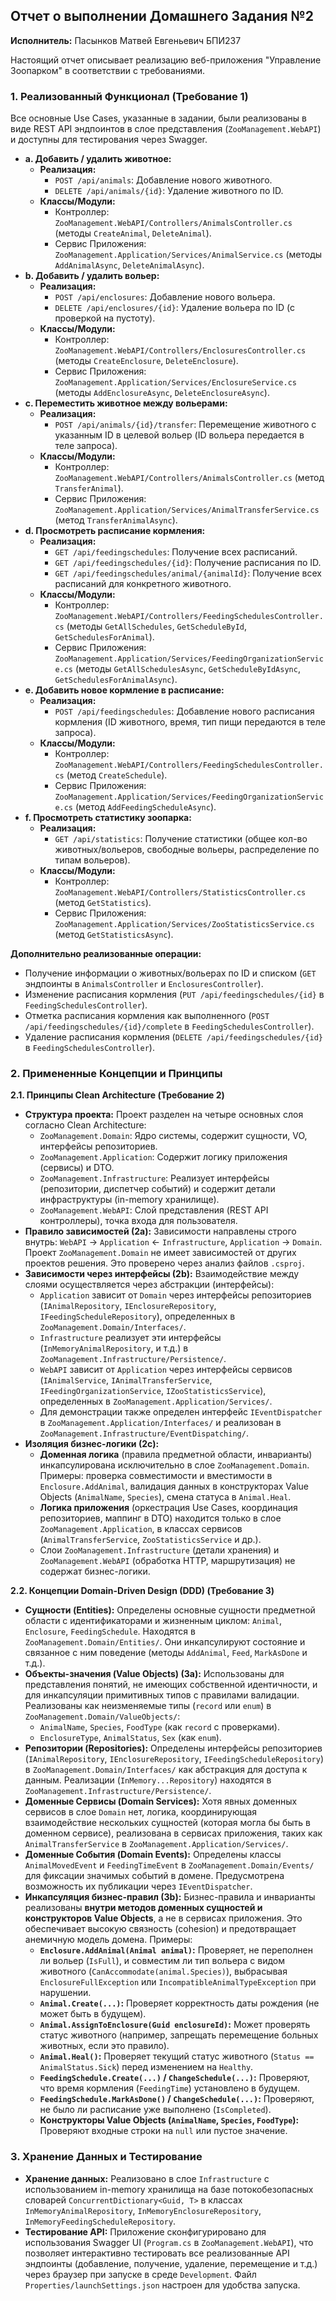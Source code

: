 ## Отчет о выполнении Домашнего Задания №2

**Исполнитель:** Пасынков Матвей Евгеньевич БПИ237

Настоящий отчет описывает реализацию веб-приложения "Управление Зоопарком" в соответствии с требованиями.

### 1. Реализованный Функционал (Требование 1)

Все основные Use Cases, указанные в задании, были реализованы в виде REST API эндпоинтов в слое представления (`ZooManagement.WebAPI`) и доступны для тестирования через Swagger.

*   **a. Добавить / удалить животное:**
    *   **Реализация:**
        *   `POST /api/animals`: Добавление нового животного.
        *   `DELETE /api/animals/{id}`: Удаление животного по ID.
    *   **Классы/Модули:**
        *   Контроллер: `ZooManagement.WebAPI/Controllers/AnimalsController.cs` (методы `CreateAnimal`, `DeleteAnimal`).
        *   Сервис Приложения: `ZooManagement.Application/Services/AnimalService.cs` (методы `AddAnimalAsync`, `DeleteAnimalAsync`).
*   **b. Добавить / удалить вольер:**
    *   **Реализация:**
        *   `POST /api/enclosures`: Добавление нового вольера.
        *   `DELETE /api/enclosures/{id}`: Удаление вольера по ID (с проверкой на пустоту).
    *   **Классы/Модули:**
        *   Контроллер: `ZooManagement.WebAPI/Controllers/EnclosuresController.cs` (методы `CreateEnclosure`, `DeleteEnclosure`).
        *   Сервис Приложения: `ZooManagement.Application/Services/EnclosureService.cs` (методы `AddEnclosureAsync`, `DeleteEnclosureAsync`).
*   **c. Переместить животное между вольерами:**
    *   **Реализация:**
        *   `POST /api/animals/{id}/transfer`: Перемещение животного с указанным ID в целевой вольер (ID вольера передается в теле запроса).
    *   **Классы/Модули:**
        *   Контроллер: `ZooManagement.WebAPI/Controllers/AnimalsController.cs` (метод `TransferAnimal`).
        *   Сервис Приложения: `ZooManagement.Application/Services/AnimalTransferService.cs` (метод `TransferAnimalAsync`).
*   **d. Просмотреть расписание кормления:**
    *   **Реализация:**
        *   `GET /api/feedingschedules`: Получение всех расписаний.
        *   `GET /api/feedingschedules/{id}`: Получение расписания по ID.
        *   `GET /api/feedingschedules/animal/{animalId}`: Получение всех расписаний для конкретного животного.
    *   **Классы/Модули:**
        *   Контроллер: `ZooManagement.WebAPI/Controllers/FeedingSchedulesController.cs` (методы `GetAllSchedules`, `GetScheduleById`, `GetSchedulesForAnimal`).
        *   Сервис Приложения: `ZooManagement.Application/Services/FeedingOrganizationService.cs` (методы `GetAllSchedulesAsync`, `GetScheduleByIdAsync`, `GetSchedulesForAnimalAsync`).
*   **e. Добавить новое кормление в расписание:**
    *   **Реализация:**
        *   `POST /api/feedingschedules`: Добавление нового расписания кормления (ID животного, время, тип пищи передаются в теле запроса).
    *   **Классы/Модули:**
        *   Контроллер: `ZooManagement.WebAPI/Controllers/FeedingSchedulesController.cs` (метод `CreateSchedule`).
        *   Сервис Приложения: `ZooManagement.Application/Services/FeedingOrganizationService.cs` (метод `AddFeedingScheduleAsync`).
*   **f. Просмотреть статистику зоопарка:**
    *   **Реализация:**
        *   `GET /api/statistics`: Получение статистики (общее кол-во животных/вольеров, свободные вольеры, распределение по типам вольеров).
    *   **Классы/Модули:**
        *   Контроллер: `ZooManagement.WebAPI/Controllers/StatisticsController.cs` (метод `GetStatistics`).
        *   Сервис Приложения: `ZooManagement.Application/Services/ZooStatisticsService.cs` (метод `GetStatisticsAsync`).

**Дополнительно реализованные операции:**

*   Получение информации о животных/вольерах по ID и списком (`GET` эндпоинты в `AnimalsController` и `EnclosuresController`).
*   Изменение расписания кормления (`PUT /api/feedingschedules/{id}` в `FeedingSchedulesController`).
*   Отметка расписания кормления как выполненного (`POST /api/feedingschedules/{id}/complete` в `FeedingSchedulesController`).
*   Удаление расписания кормления (`DELETE /api/feedingschedules/{id}` в `FeedingSchedulesController`).

### 2. Примененные Концепции и Принципы

**2.1. Принципы Clean Architecture (Требование 2)**

*   **Структура проекта:** Проект разделен на четыре основных слоя согласно Clean Architecture:
    *   `ZooManagement.Domain`: Ядро системы, содержит сущности, VO, интерфейсы репозиториев.
    *   `ZooManagement.Application`: Содержит логику приложения (сервисы) и DTO.
    *   `ZooManagement.Infrastructure`: Реализует интерфейсы (репозитории, диспетчер событий) и содержит детали инфраструктуры (in-memory хранилище).
    *   `ZooManagement.WebAPI`: Слой представления (REST API контроллеры), точка входа для пользователя.
*   **Правило зависимостей (2a):** Зависимости направлены строго внутрь: `WebAPI` -> `Application` <- `Infrastructure`, `Application` -> `Domain`. Проект `ZooManagement.Domain` не имеет зависимостей от других проектов решения. Это проверено через анализ файлов `.csproj`.
*   **Зависимости через интерфейсы (2b):** Взаимодействие между слоями осуществляется через абстракции (интерфейсы):
    *   `Application` зависит от `Domain` через интерфейсы репозиториев (`IAnimalRepository`, `IEnclosureRepository`, `IFeedingScheduleRepository`), определенных в `ZooManagement.Domain/Interfaces/`.
    *   `Infrastructure` реализует эти интерфейсы (`InMemoryAnimalRepository`, и т.д.) в `ZooManagement.Infrastructure/Persistence/`.
    *   `WebAPI` зависит от `Application` через интерфейсы сервисов (`IAnimalService`, `IAnimalTransferService`, `IFeedingOrganizationService`, `IZooStatisticsService`), определенных в `ZooManagement.Application/Services/`.
    *   Для демонстрации также определен интерфейс `IEventDispatcher` в `ZooManagement.Application/Interfaces/` и реализован в `ZooManagement.Infrastructure/EventDispatching/`.
*   **Изоляция бизнес-логики (2c):**
    *   **Доменная логика** (правила предметной области, инварианты) инкапсулирована исключительно в слое `ZooManagement.Domain`. Примеры: проверка совместимости и вместимости в `Enclosure.AddAnimal`, валидация данных в конструкторах Value Objects (`AnimalName`, `Species`), смена статуса в `Animal.Heal`.
    *   **Логика приложения** (оркестрация Use Cases, координация репозиториев, маппинг в DTO) находится только в слое `ZooManagement.Application`, в классах сервисов (`AnimalTransferService`, `ZooStatisticsService` и др.).
    *   Слои `ZooManagement.Infrastructure` (детали хранения) и `ZooManagement.WebAPI` (обработка HTTP, маршрутизация) не содержат бизнес-логики.

**2.2. Концепции Domain-Driven Design (DDD) (Требование 3)**

*   **Сущности (Entities):** Определены основные сущности предметной области с идентификаторами и жизненным циклом: `Animal`, `Enclosure`, `FeedingSchedule`. Находятся в `ZooManagement.Domain/Entities/`. Они инкапсулируют состояние и связанное с ним поведение (методы `AddAnimal`, `Feed`, `MarkAsDone` и т.д.).
*   **Объекты-значения (Value Objects) (3a):** Использованы для представления понятий, не имеющих собственной идентичности, и для инкапсуляции примитивных типов с правилами валидации. Реализованы как неизменяемые типы (`record` или `enum`) в `ZooManagement.Domain/ValueObjects/`:
    *   `AnimalName`, `Species`, `FoodType` (как `record` с проверками).
    *   `EnclosureType`, `AnimalStatus`, `Sex` (как `enum`).
*   **Репозитории (Repositories):** Определены интерфейсы репозиториев (`IAnimalRepository`, `IEnclosureRepository`, `IFeedingScheduleRepository`) в `ZooManagement.Domain/Interfaces/` как абстракция для доступа к данным. Реализации (`InMemory...Repository`) находятся в `ZooManagement.Infrastructure/Persistence/`.
*   **Доменные Сервисы (Domain Services):** Хотя явных доменных сервисов в слое `Domain` нет, логика, координирующая взаимодействие нескольких сущностей (которая могла бы быть в доменном сервисе), реализована в сервисах приложения, таких как `AnimalTransferService` в `ZooManagement.Application/Services/`.
*   **Доменные События (Domain Events):** Определены классы `AnimalMovedEvent` и `FeedingTimeEvent` в `ZooManagement.Domain/Events/` для фиксации значимых событий в домене. Предусмотрена возможность их публикации через `IEventDispatcher`.
*   **Инкапсуляция бизнес-правил (3b):** Бизнес-правила и инварианты реализованы **внутри методов доменных сущностей и конструкторов Value Objects**, а не в сервисах приложения. Это обеспечивает высокую связность (cohesion) и предотвращает анемичную модель домена. Примеры:
    *   **`Enclosure.AddAnimal(Animal animal)`:** Проверяет, не переполнен ли вольер (`IsFull`), и совместим ли тип вольера с видом животного (`CanAccommodate(animal.Species)`), выбрасывая `EnclosureFullException` или `IncompatibleAnimalTypeException` при нарушении.
    *   **`Animal.Create(...)`:** Проверяет корректность даты рождения (не может быть в будущем).
    *   **`Animal.AssignToEnclosure(Guid enclosureId)`:** Может проверять статус животного (например, запрещать перемещение больных животных, если это правило).
    *   **`Animal.Heal()`:** Проверяет текущий статус животного (`Status == AnimalStatus.Sick`) перед изменением на `Healthy`.
    *   **`FeedingSchedule.Create(...)` / `ChangeSchedule(...)`:** Проверяют, что время кормления (`FeedingTime`) установлено в будущем.
    *   **`FeedingSchedule.MarkAsDone()` / `ChangeSchedule(...)`:** Проверяют, не было ли расписание уже выполнено (`IsCompleted`).
    *   **Конструкторы Value Objects (`AnimalName`, `Species`, `FoodType`):** Проверяют входные строки на `null` или пустое значение.

### 3. Хранение Данных и Тестирование

*   **Хранение данных:** Реализовано в слое `Infrastructure` с использованием in-memory хранилища на базе потокобезопасных словарей `ConcurrentDictionary<Guid, T>` в классах `InMemoryAnimalRepository`, `InMemoryEnclosureRepository`, `InMemoryFeedingScheduleRepository`.
*   **Тестирование API:** Приложение сконфигурировано для использования Swagger UI (`Program.cs` в `ZooManagement.WebAPI`), что позволяет интерактивно тестировать все реализованные API эндпоинты (добавление, получение, удаление, перемещение и т.д.) через браузер при запуске в среде `Development`. Файл `Properties/launchSettings.json` настроен для удобства запуска.
